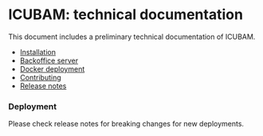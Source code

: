 # ICUBAM: technical documentation

This document includes a preliminary technical documentation of ICUBAM.

 - [Installation](./install.md)
 - [Backoffice server](./backoffice.md)
 - [Docker deployment](./docker.md)
 - [Contributing](./contributing.md)
 - [Release notes](./whats_new.md)

### Deployment

Please check release notes for breaking changes for new deployments.

